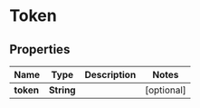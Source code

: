 
# Token

## Properties
Name | Type | Description | Notes
------------ | ------------- | ------------- | -------------
**token** | **String** |  |  [optional]



